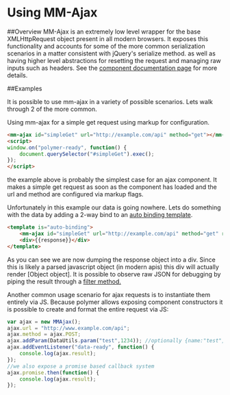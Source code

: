 # Using MM-Ajax

##Overview 
MM-Ajax is an extremely low level wrapper for the base XMLHttpRequest object present in all modern browsers. It exposes this functionality and accounts for some of the more common serialization scenarios in a matter consistent with jQuery's serialize method. as well as having higher level abstractions for resetting the request and managing raw inputs such as headers. See the [component documentation page](mm-ajax.html) for more details.

##Examples

It is possible to use mm-ajax in a variety of possible scenarios. Lets walk through 2 of the more common.

Using mm-ajax for a simple get request using markup for configuration.

```html
<mm-ajax id="simpleGet" url="http://example.com/api" method="get"></mm-ajax>
<script>
window.on("polymer-ready", function() {
	document.querySelector("#simpleGet").exec();
});
</script>
```

the example above is probably the simplest case for an ajax component. It makes a simple get request as soon as the component has loaded and the url and method are configured via markup flags.

Unfortunately in this example our data is going nowhere.  Lets do something with the data by adding a 2-way bind to an [auto binding template](http://polymer-project.org).

```html
<template is="auto-binding">
	<mm-ajax id="simpleGet" url="http://example.com/api" method="get" response="{{response}}"></mm-ajax>
	<div>{{response}}</div>
</template>
```

As you can see we are now dumping the response object into a div.  Since this is likely a parsed javascript object (in modern apis) this div will actually render [Object object]. It is possible to observe raw JSON for debugging by piping the result through a [filter method.](http://polymer-project.org)

Another common usage scenario for ajax requests is to instantiate them entirely via JS. Because polymer allows exposing component constructors it is possible to create and format the entire request via JS:
	
```Javascript
var ajax = new MMAjax();
ajax.url = "http://www.example.com/api";
ajax.method = ajax.POST;
ajax.addParam(DataUtils.param("test",1234)); //optionally {name:"test",value:1234}
ajax.addEventListener("data-ready", function() { 
	console.log(ajax.result);});
//we also expose a promise based callback system
ajax.promise.then(function() {
	console.log(ajax.result);});
```
